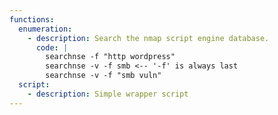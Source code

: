 ```yaml
---
functions:
  enumeration:
    - description: Search the nmap script engine database.
      code: |
        searchnse -f "http wordpress"
        searchnse -v -f smb <-- '-f' is always last
        searchnse -v -f "smb vuln"
  script:
    - description: Simple wrapper script
---
```

